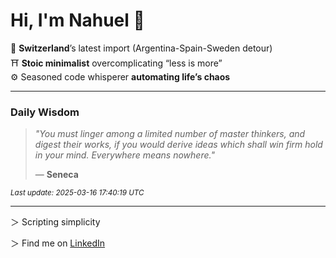 # Hi, I'm Nahuel :tiger:

📍 **Switzerland**’s latest import (Argentina-Spain-Sweden detour)  
⛩️ **Stoic minimalist** overcomplicating “less is more”  
⚙️ Seasoned code whisperer **automating life’s chaos**

---

### Daily Wisdom
> _"You must linger among a limited number of master thinkers, and digest their works, if you would derive ideas which shall win firm hold in your mind. Everywhere means nowhere."_  
>
> — **Seneca**

<sub>*Last update: 2025-03-16 17:40:19 UTC*</sub>


---

＞ Scripting simplicity

＞ Find me on [LinkedIn](https://www.linkedin.com/in/nianni)